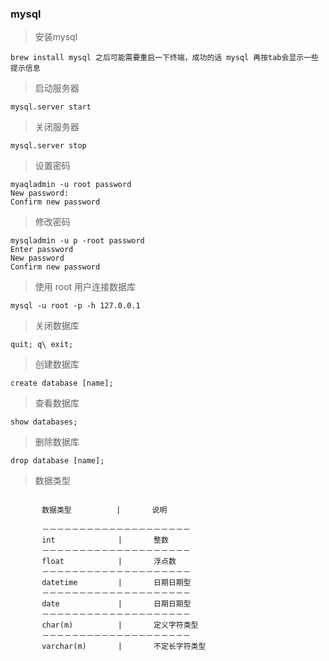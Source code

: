 ### mysql
> 安装mysql 

````
brew install mysql 之后可能需要重启一下终端，成功的话 mysql 再按tab会显示一些提示信息
````

> 启动服务器 

````
mysql.server start

````

> 关闭服务器 

````
mysql.server stop

````

> 设置密码 
 
 ````
 myaqladmin -u root password
 New password:
 Confirm new password
 
 ````
> 修改密码 
 
 ````
 mysqladmin -u p -root password
 Enter password
 New password
 Confirm new password
 
 ````

> 使用 root 用户连接数据库 

````
mysql -u root -p -h 127.0.0.1

````

> 关闭数据库  

````
quit; q\ exit;

````

> 创建数据库 

````
create database [name];

````

> 查看数据库

````
show databases;

````
> 删除数据库

````
drop database [name];

````

> 数据类型


````

       数据类型          |       说明 
       
       －－－－－－－－－－－－－－－－－－－－            
       int              |       整数 
       －－－－－－－－－－－－－－－－－－－－            
       float            |       浮点数  
       －－－－－－－－－－－－－－－－－－－－            
       datetime         |       日期日期型 
       －－－－－－－－－－－－－－－－－－－－            
       date             |       日期日期型   
       －－－－－－－－－－－－－－－－－－－－            
       char(m)          |       定义字符类型   
       －－－－－－－－－－－－－－－－－－－－            
       varchar(m)       |       不定长字符类型

````

